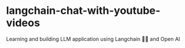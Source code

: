 # langchain-chat-with-youtube-videos
Learning and building LLM application using Langchain 🦜🔗 and Open AI
